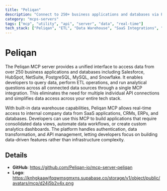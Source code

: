 ```yaml
---
title: "Peliqan"
description: "Connect to 250+ business applications and databases via Peliqan's data platform. Query data and perform analytics across all your SaaS tools."
category: "mcps-servers"
tags: ["mcp", "utility", "api", "server", "data", "real-time"]
tech_stack: ["Peliqan", "ETL", "Data Warehouse", "SaaS Integrations", "Business Intelligence"]
---
```


# Peliqan

The Peliqan MCP server provides a unified interface to access data from over 250 business applications and databases including Salesforce, HubSpot, NetSuite, PostgreSQL, MySQL, and Snowflake. It enables developers to query data, perform ETL operations, and run analytical questions across all connected data sources through a single MCP integration. This eliminates the need for multiple individual API connections and simplifies data access across your entire tech stack.

With built-in data warehouse capabilities, Peliqan MCP allows real-time access to internal company data from SaaS applications, CRMs, ERPs, and databases. Developers can use this MCP to build applications that require consolidated data views, automate data workflows, or create custom analytics dashboards. The platform handles authentication, data transformation, and API management, letting developers focus on building data-driven features rather than infrastructure complexity.

## Details

- **GitHub**: https://github.com/Peliqan-io/mcp-server-peliqan
- **Logo**: https://knhgkaawjfqqwmsgmxns.supabase.co/storage/v1/object/public/avatars/mcp/d24j5b2v4x.png

